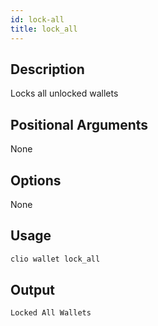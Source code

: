 ```yaml
---
id: lock-all
title: lock_all
---
```


## Description

Locks all unlocked wallets

## Positional Arguments

None

## Options

None

## Usage

```sh
clio wallet lock_all
```

## Output

```console
Locked All Wallets
```
